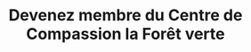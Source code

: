 ---
title: "Devenez membre du Centre de Compassion la Forêt verte"
slug: membres
layout: membres
menuposition: membres
description: "Le centre de compassion la forêt verte compte plusieurs membres consommant de la marijuana médicale. Joignez-vous à nous."
titre: "Devenir membre du centre de compassion"
---
